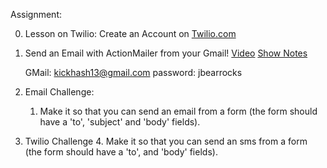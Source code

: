 Assignment:

0. Lesson on Twilio: Create an Account on [Twilio.com](http://twilio.com)


1. Send an Email with ActionMailer from your Gmail!
	[Video](https://s3.amazonaws.com/uploads.hipchat.com/39979/453969/BsCFMQKxigSd6h5/061-sending-email-revised.mp4)
	[Show Notes](https://dl.dropboxusercontent.com/u/49019009/sending_email.html)
	
	GMail: kickhash13@gmail.com
	password: jbearrocks
	
2. Email Challenge:
	1. Make it so that you can send an email from a form (the form should have a 'to', 'subject' and 'body' fields).
	
3. Twilio Challenge
	4. Make it so that you can send an sms from a form (the form should have a 'to', and 'body' fields). 	



